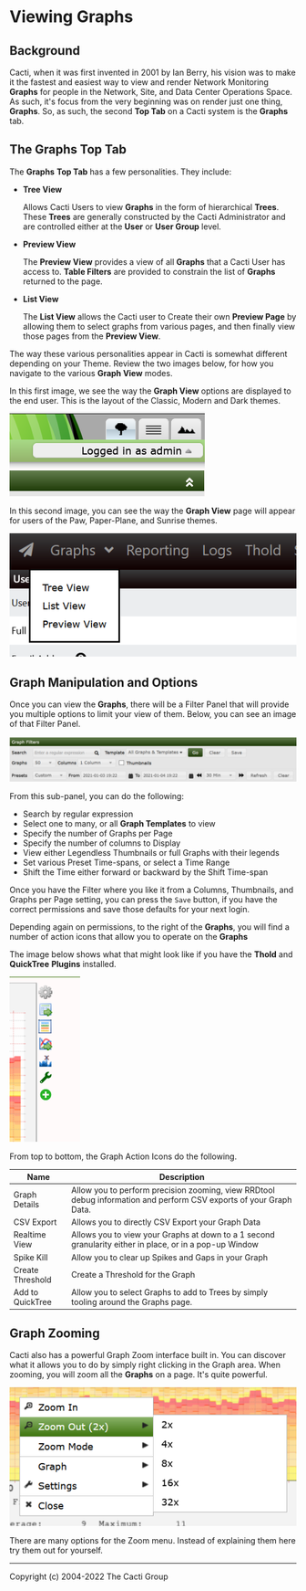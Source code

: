 # Viewing Graphs

## Background

Cacti, when it was first invented in 2001 by Ian Berry, his vision was to make it
the fastest and easiest way to view and render Network Monitoring **Graphs** for
people in the Network, Site, and Data Center Operations Space.  As such, it's focus
from the very beginning was on render just one thing, **Graphs**.  So, as such,
the second **Top Tab** on a Cacti system is the **Graphs** tab.

## The Graphs Top Tab

The **Graphs** **Top Tab** has a few personalities.  They include:

- **Tree View**

  Allows Cacti Users to view **Graphs** in the form of hierarchical **Trees**.
  These **Trees** are generally constructed by the Cacti Administrator and are
  controlled either at the **User** or **User Group** level.

- **Preview View**

  The **Preview View** provides a view of all **Graphs** that a Cacti User has
  access to.  **Table Filters** are provided to constrain the list of **Graphs**
  returned to the page.

- **List View**

  The **List View** allows the Cacti user to Create their own **Preview Page**
  by allowing them to select graphs from various pages, and then finally view
  those pages from the **Preview View**.

The way these various personalities appear in Cacti is somewhat different
depending on your Theme.  Review the two images below, for how you navigate to
the various **Graph View** modes.

In this first image, we see the way the **Graph View** options are displayed to
the end user.  This is the layout of the Classic, Modern and Dark themes.

![Graph View Classic](images/graph-view-classic-mode.png)

In this second image, you can see the way the **Graph View** page will appear for
users of the Paw, Paper-Plane, and Sunrise themes.

![Graph View Alternate](images/graph-view-alternate-mode.png)

## Graph Manipulation and Options

Once you can view the **Graphs**, there will be a Filter Panel that will provide
you multiple options to limit your view of them.  Below, you can see an image of
that Filter Panel.

![Graph View Filter Sub-Panel](images/graph-view-filter-sub-panel.png)

From this sub-panel, you can do the following:

- Search by regular expression
- Select one to many, or all **Graph Templates** to view
- Specify the number of Graphs per Page
- Specify the number of columns to Display
- View either Legendless Thumbnails or full Graphs with their legends
- Set various Preset Time-spans, or select a Time Range
- Shift the Time either forward or backward by the Shift Time-span

Once you have the Filter where you like it from a Columns, Thumbnails, and Graphs
per Page setting, you can press the `Save` button, if you have the correct
permissions and save those defaults for your next login.

Depending again on permissions, to the right of the **Graphs**, you will find a
number of action icons that allow you to operate on the **Graphs**

The image below shows what that might look like if you have the **Thold** and
**QuickTree** **Plugins** installed.

![Graph View Action Icons](images/graph-view-action-icons.png)

From top to bottom, the Graph Action Icons do the following.

Name | Description
--- | ---
Graph Details | Allow you to perform precision zooming, view RRDtool debug information and perform CSV exports of your Graph Data.
CSV Export | Allows you to directly CSV Export your Graph Data
Realtime View | Allows you to view your Graphs at down to a 1 second granularity either in place, or in a pop-up Window
Spike Kill | Allow you to clear up Spikes and Gaps in your Graph
Create Threshold | Create a Threshold for the Graph
Add to QuickTree | Allow you to select Graphs to add to Trees by simply tooling around the Graphs page.

## Graph Zooming

Cacti also has a powerful Graph Zoom interface built in.  You can discover
what it allows you to do by simply right clicking in the Graph area.  When
zooming, you will zoom all the **Graphs** on a page.  It's quite powerful.

![Graph Zoom Context Menu](images/graph-view-zoom-context-menu.png)

There are many options for the Zoom menu.  Instead of explaining them here
try them out for yourself.

---
<copy>Copyright (c) 2004-2022 The Cacti Group</copy>
